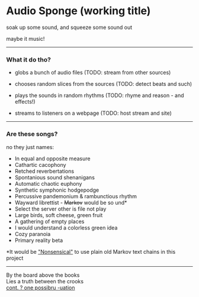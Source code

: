 
# Audio Sponge (working title)

soak up some sound, and squeeze some sound out

maybe it music!

------------

### What it do tho?

* globs a bunch of audio files (TODO: stream from other sources)

* chooses random slices from the sources (TODO: detect beats and such)

* plays the sounds in random rhythms (TODO: rhyme and reason - and effects!)

* streams to listeners on a webpage (TODO: host stream and site)

------------

### Are these songs?

no they just names:

* In equal and opposite measure
* Cathartic cacophony
* Retched reverbertations
* Spontanious sound shenanigans
* Automatic chaotic euphony
* Synthetic symphonic hodgepodge
* Percussive pandemonium & rambunctious rhythm
* Wayward librettist - ~~Markov~~ would be so und\*
* Select the server other is file not play
* Large birds, soft cheese, green fruit
* A gathering of empty places
* I would understand a colorless green idea
* Cozy paranoia
* Primary reality beta
<!-- * Every day route and patch -->
<!-- * Waiting for the egg to hatch -->
<!-- * Warning: abstraction required -->
<!-- * I hope Windows doesn't update -->

\*It would be ["Nonsensical"](https://github.com/1j01/nonsensical) to use plain old Markov text chains in this project

<!--
* ERROR
* ERROR ABOUT THERE BEING AN ERROR
* ERRORS
* ERROR ABOUT THERE BEING ERRORS	
* ERROR ABOUT ERRORS
* ERROR ABOUT ERRORS BEING ERRORS
* ERRORS, AM I RIGHT? THEY ARE ALWAYS BEING ERRORS
* INSERT ERROR MESSAGE HERE
* AN ARROR HAS SPELLING GRAMMAR OCCURD
* OCCULT ERROR
* WARNING
* VAGUE FEELING OF UNEASE
-->

------------

By the board above the books  
Lies a truth between the crooks  
[cont. ? one possibru -uation](https://www.reddit.com/r/LibraryofBabel/comments/7ophaq/ode_to_being_filthy_rich/?ref=share&ref_source=link)
